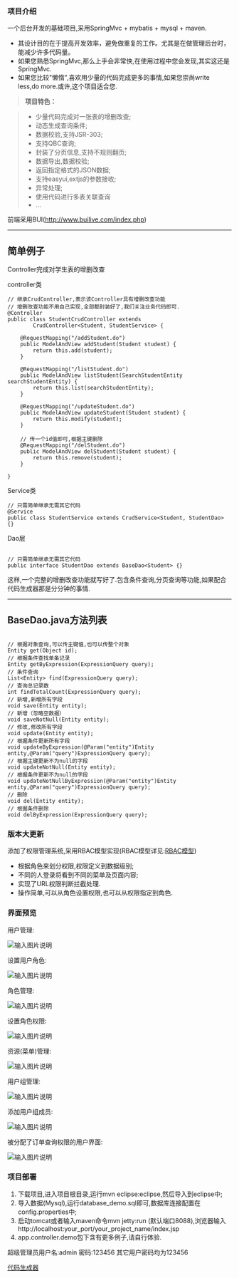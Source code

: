 ### 项目介绍
一个后台开发的基础项目,采用SpringMvc + mybatis + mysql + maven.
- 其设计目的在于提高开发效率，避免做重复的工作。尤其是在做管理后台时，能减少许多代码量。
- 如果您熟悉SpringMvc,那么上手会非常快,在使用过程中您会发现,其实这还是SpringMvc.
- 如果您比较"懒惰",喜欢用少量的代码完成更多的事情,如果您崇尚write less,do more.或许,这个项目适合您.

> **项目特色：**

> - 少量代码完成对一张表的增删改查;
> - 动态生成查询条件;
> - 数据校验,支持JSR-303;
> - 支持QBC查询;
> - 封装了分页信息,支持不规则翻页;
> - 数据导出,数据校验;
> - 返回指定格式的JSON数据;
> - 支持easyui,extjs的参数接收;
> - 异常处理;
> - 使用代码进行多表关联查询
> - ...

前端采用BUI(http://www.builive.com/index.php)

----------
简单例子
----------
Controller完成对学生表的增删改查

controller类
```
// 继承CrudController,表示该Controller具有增删改查功能
// 增删改查功能不用自己实现,全部都封装好了,我们关注业务代码即可.
@Controller
public class StudentCrudController extends
		CrudController<Student, StudentService> {

	@RequestMapping("/addStudent.do")
	public ModelAndView addStudent(Student student) {
		return this.add(student);
	}

	@RequestMapping("/listStudent.do")
	public ModelAndView listStudent(SearchStudentEntity searchStudentEntity) {
		return this.list(searchStudentEntity);
	}

	@RequestMapping("/updateStudent.do")
	public ModelAndView updateStudent(Student student) {
		return this.modify(student);
	}

	// 传一个id值即可,根据主键删除
	@RequestMapping("/delStudent.do")
	public ModelAndView delStudent(Student student) {
		return this.remove(student);
	}

}
```

Service类
```
// 只需简单继承无需其它代码
@Service
public class StudentService extends CrudService<Student, StudentDao> {}
```

Dao层
```

// 只需简单继承无需其它代码
public interface StudentDao extends BaseDao<Student> {}
```
这样,一个完整的增删改查功能就写好了.包含条件查询,分页查询等功能,如果配合代码生成器那是分分钟的事情.

----------
BaseDao.java方法列表
----------

```

// 根据对象查询,可以传主键值,也可以传整个对象
Entity get(Object id);
// 根据条件查找单条记录
Entity getByExpression(ExpressionQuery query);
// 条件查询
List<Entity> find(ExpressionQuery query);
// 查询总记录数
int findTotalCount(ExpressionQuery query);
// 新增,新增所有字段
void save(Entity entity);
// 新增（忽略空数据）
void saveNotNull(Entity entity);
// 修改,修改所有字段
void update(Entity entity);
// 根据条件更新所有字段
void updateByExpression(@Param("entity")Entity entity,@Param("query")ExpressionQuery query);
// 根据主键更新不为null的字段
void updateNotNull(Entity entity);
// 根据条件更新不为null的字段
void updateNotNullByExpression(@Param("entity")Entity entity,@Param("query")ExpressionQuery query);
// 删除
void del(Entity entity);
// 根据条件删除
void delByExpression(ExpressionQuery query);
```


### 版本大更新
添加了权限管理系统,采用RBAC模型实现(RBAC模型详见:[RBAC模型](http://blog.csdn.net/painsonline/article/details/7183613/))

- 根据角色来划分权限,权限定义到数据级别;
- 不同的人登录将看到不同的菜单及页面内容;
- 实现了URL权限判断拦截处理.
- 操作简单,可以从角色设置权限,也可以从权限指定到角色.

### 界面预览
用户管理:

![输入图片说明](http://git.oschina.net/uploads/images/2016/0429/171348_afa56e78_332975.png "在这里输入图片标题")

设置用户角色:

![输入图片说明](http://git.oschina.net/uploads/images/2016/0429/171404_77cdd2de_332975.png "在这里输入图片标题")

角色管理:

![输入图片说明](http://git.oschina.net/uploads/images/2016/0429/171415_3578ccd0_332975.png "在这里输入图片标题")

设置角色权限:

![输入图片说明](http://git.oschina.net/uploads/images/2016/0429/171423_001670d7_332975.png "在这里输入图片标题")

资源(菜单)管理:

![输入图片说明](http://git.oschina.net/uploads/images/2016/0429/171430_a402ada9_332975.png "在这里输入图片标题")

用户组管理:

![输入图片说明](http://git.oschina.net/uploads/images/2016/0429/171438_8fa81671_332975.png "在这里输入图片标题")

添加用户组成员:

![输入图片说明](http://git.oschina.net/uploads/images/2016/0429/171446_55bd34e0_332975.png "在这里输入图片标题")

被分配了订单查询权限的用户界面:

![输入图片说明](http://git.oschina.net/uploads/images/2016/0429/171455_99d8f4c0_332975.png "在这里输入图片标题")

### 项目部署
1. 下载项目,进入项目根目录,运行mvn eclipse:eclipse,然后导入到eclipse中;
2. 导入数据(Mysql),运行database_demo.sql即可,数据库连接配置在config.properties中;
3. 启动tomcat或者输入maven命令mvn jetty:run (默认端口8088),浏览器输入http://localhost:your_port/your_project_name/index.jsp
4. app.controller.demo包下含有更多例子,请自行体验.

超级管理员用户名:admin 密码:123456
其它用户密码均为123456

[代码生成器](https://git.oschina.net/durcframework/autoCode)